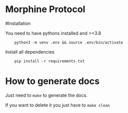# Morphine Protocol

#Installation

You need to have pythons installed and >=3.8

```
    python3 -m venv .env && source .env/bin/activate
```

Install all dependencies

```
    pip install -r requirements.txt
```

# How to generate docs

Just need to ``make`` to generate the docs.

If you want to delete it you just have to ``make clean``
